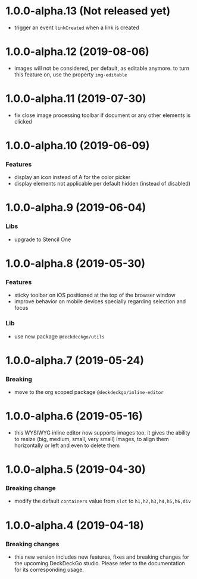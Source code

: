 <a name="1.0.0-alpha.13"></a>
# 1.0.0-alpha.13 (Not released yet)

* trigger an event `linkCreated` when a link is created

<a name="1.0.0-alpha.12"></a>
# 1.0.0-alpha.12 (2019-08-06)

* images will not be considered, per default, as editable anymore. to turn this feature on, use the property `img-editable`

<a name="1.0.0-alpha.11"></a>
# 1.0.0-alpha.11 (2019-07-30)

* fix close image processing toolbar if document or any other elements is clicked

<a name="1.0.0-alpha.10"></a>
# 1.0.0-alpha.10 (2019-06-09)

### Features

* display an icon instead of A for the color picker
* display elements not applicable per default hidden (instead of disabled)

<a name="1.0.0-alpha.9"></a>
# 1.0.0-alpha.9 (2019-06-04)

### Libs

* upgrade to Stencil One

<a name="1.0.0-alpha.8"></a>
# 1.0.0-alpha.8 (2019-05-30)

### Features

* sticky toolbar on iOS positioned at the top of the browser window
* improve behavior on mobile devices specially regarding selection and focus

### Lib

* use new package `@deckdeckgo/utils`

<a name="1.0.0-alpha.7"></a>
# 1.0.0-alpha.7 (2019-05-24)

### Breaking

* move to the org scoped package `@deckdeckgo/inline-editor`

<a name="1.0.0-alpha.6"></a>
# 1.0.0-alpha.6 (2019-05-16)

* this WYSIWYG inline editor now supports images too. it gives the ability to resize (big, medium, small, very small) images, to align them horizontally or left and even to delete them

<a name="1.0.0-alpha.5"></a>
# 1.0.0-alpha.5 (2019-04-30)

### Breaking change

* modify the default `containers` value from `slot` to `h1,h2,h3,h4,h5,h6,div`

<a name="1.0.0-alpha.4"></a>
# 1.0.0-alpha.4 (2019-04-18)

### Breaking changes

* this new version includes new features, fixes and breaking changes for the upcoming DeckDeckGo studio. Please refer to the documentation for its corresponding usage.
